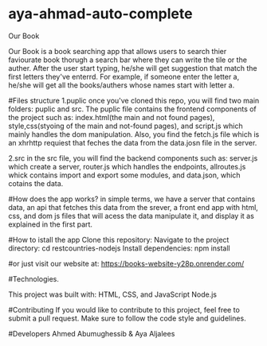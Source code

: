 # aya-ahmad-auto-complete
 Our Book

Our Book is a book searching app that allows users to search thier faviourate book thorugh a search bar where they can write the tile or the auther. After the user start typing, he/she will get suggestion that match the first letters they've enterrd. For example, if someone enter the letter a, he/she will get all the books/authers whose names start with letter a.

#Files structure
1.puplic
once you've cloned this repo, you will find two main folders: puplic and src. The puplic file contains the frontend components of the project such as: index.html(the main and not found pages), style,css(styoing of the main and not-found pages), and script.js which mainly handles the dom manipulation. Also, you find the fetch.js file which is an xhrhttp requiest that feches the data from the data.josn file in the server. 

2.src 
in the src file, you will find the backend components such as: server.js which create a server, router.js which handles the endpoints, allroutes.js whick contains import and export some modules, and data.json, which cotains the data. 

#How does the app works?
in simple terms, we have a server that contains data, an api that fetches this data from the srever, a front end app with html, css, and dom js files that will acess the data manipulate it, and display it as explained in the first part. 

#How to istall the app
Clone this repository:
Navigate to the project directory: cd restcountries-nodejs
Install dependencies: npm install

#or just visit our website at: https://books-website-y28p.onrender.com/

#Technologies.

This project was built with:
HTML, CSS, and JavaScript
Node.js


#Contributing
If you would like to contribute to this project, feel free to submit a pull request. Make sure to follow the code style and guidelines.

#Developers
Ahmed Abumughessib & Aya Aljalees


